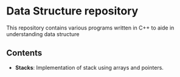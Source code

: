 # Data Structure repository
This repository contains various programs written in C++ to aide in understanding data structure

## Contents
- **Stacks**: Implementation of stack using arrays and pointers.